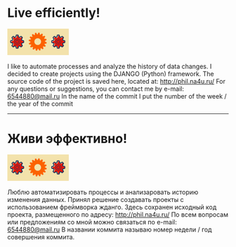 # Live efficiently!
![Live efficiently!](coolsite/phil/static/phil/images/logo.png "Live efficiently!")

I like to automate processes and analyze the history of data changes. I decided to create projects using the DJANGO (Python) framework. The source code of the project is saved here, located at: http://phil.na4u.ru/ 
For any questions or suggestions, you can contact me by e-mail: [6544880@mail.ru](mailto:6544880@mail.ru)
In the name of the commit I put the number of the week / the year of the commit
***
# Живи эффективно!
![Живи эффективно!](coolsite/phil/static/phil/images/logo.png)

Люблю автоматизировать процессы и анализаровать историю изменения данных. Принял решение создавать проекты с использованием фреймворка жданго. Здесь сохранен исходный код проекта, размещенного по адресу: http://phil.na4u.ru/
По всем вопросам или предложениям со мной можно связаться по e-mail: [6544880@mail.ru](mailto:6544880@mail.ru)
В названии коммита называю номер недели / год совершения коммита.

